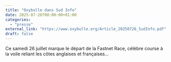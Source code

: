 ```yaml
---
title: "Oxybulle dans Sud Info"
date: 2025-07-26T00:00:00+01:00
categories: 
  - "presse"
external_link: "https://www.oxybulle.org/Article_20250726_SudInfo.pdf"
draft: false
---
```

Ce samedi 26 juillet marque le départ de la Fastnet Race, célèbre course à la voile reliant les côtes anglaises et françaises...
